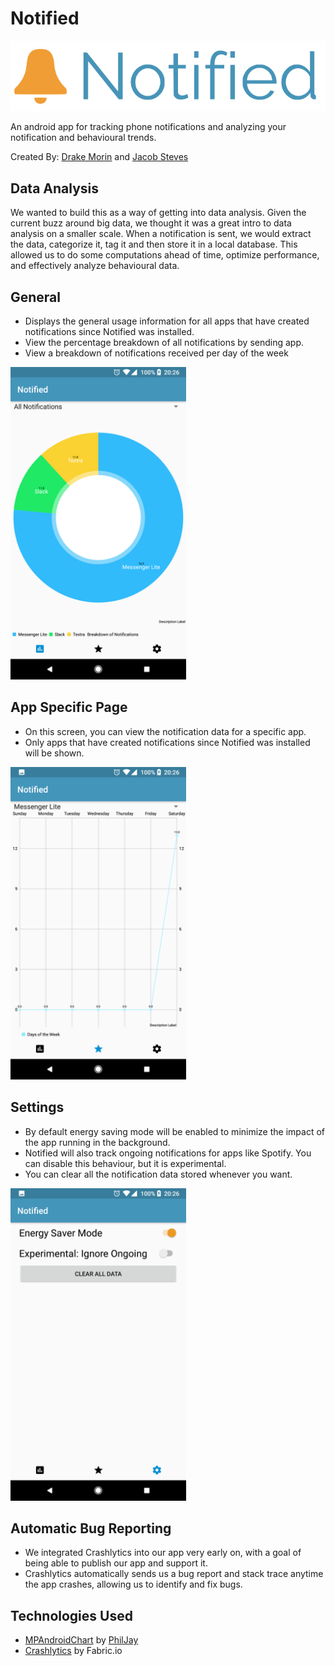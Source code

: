 # Notified
![Banner](demo/banner.png)

An android app for tracking phone notifications and analyzing your notification and behavioural trends.

Created By: [Drake Morin](https://github.com/DrakeMorin) and [Jacob Steves](https://github.com/jacobsteves)

## Data Analysis
We wanted to build this as a way of getting into data analysis. Given the current buzz around big data, we thought it was a great intro to data analysis on a smaller scale. When a notification is sent, we would extract the data, categorize it, tag it and then store it in a local database. This allowed us to do some computations ahead of time, optimize performance, and effectively analyze behavioural data.

## General
- Displays the general usage information for all apps that have created notifications since Notified was installed.
- View the percentage breakdown of all notifications by sending app.
- View a breakdown of notifications received per day of the week
<img height="500" src="demo/pieChart.png" />

## App Specific Page 
- On this screen, you can view the notification data for a specific app.
- Only apps that have created notifications since Notified was installed will be shown.
<img height="500" src="demo/perApp.png" />

## Settings
- By default energy saving mode will be enabled to minimize the impact of the app running in the background.
- Notified will also track ongoing notifications for apps like Spotify. You can disable this behaviour, but it is experimental.
- You can clear all the notification data stored whenever you want.
<img height="500" src="demo/settings.png" />

## Automatic Bug Reporting
- We integrated Crashlytics into our app very early on, with a goal of being able to publish our app and support it.
- Crashlytics automatically sends us a bug report and stack trace anytime the app crashes, allowing us to identify and fix bugs.

## Technologies Used
- [MPAndroidChart](https://github.com/PhilJay/MPAndroidChart) by [PhilJay](https://github.com/PhilJay)
- [Crashlytics](https://get.fabric.io/) by Fabric.io
